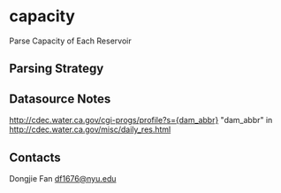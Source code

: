 # capacity
Parse Capacity of Each Reservoir 

## Parsing Strategy

## Datasource Notes
http://cdec.water.ca.gov/cgi-progs/profile?s={dam_abbr}
"dam_abbr" in http://cdec.water.ca.gov/misc/daily_res.html

## Contacts
Dongjie Fan <df1676@nyu.edu>